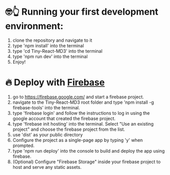 # 🤓👆 Running your first development environment:
1. clone the repository and navigate to it
2. type 'npm install' into the terminal
3. type 'cd Tiny-React-MD3' into the terminal
4. type 'npm run dev' into the terminal
5. Enjoy!

# 🔥 Deploy with [Firebase](https://firebase.google.com/)

1. go to https://firebase.google.com/ and start a firebase project.
2. navigate to the Tiny-React-MD3 root folder and type 'npm install -g firebase-tools' into the terminal.
3. type 'firebase login' and follow the instructions to log in using the google account that created the firebase project.
4. type 'firebase init hosting' into the terminal. Select "Use an existing project" and choose the firebase project from the list.
5. use 'dist' as your public directory
6. Configure the project as a single-page app by typing 'y' when prompted.
7. type 'npm run deploy' into the console to build and deploy the app using firebase.
8. (Optional) Configure "Firebase Storage" inside your firebase project to host and serve any static assets.
